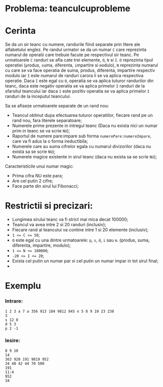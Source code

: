 # Problema: teanculcuprobleme
# Cerinta

Se da un sir teanc cu numere, randurile fiind separate prin litere ale alfabetului englez. Pe randul urmator se da un numar `C` care reprezinta numarul de operatii care trebuie facute pe respectivul sir teanc. Pe urmatoarele `C` randuri se afla cate trei elemente, `O`, `N` si `I`. `O` reprezinta tipul operatiei (`p`rodus, `s`uma, `d`iferenta, `i`mpartire si `m`odulo), `N` reprezinta numarul cu care se va face operatia de suma, produs, diferenta, impartire respectiv modulo iar `I` este numarul de randuri carora li se va aplica respectiva operatie. Daca `I` este egal cu `0`, operatia se va aplica tuturor randurilor din teanc, daca este negativ operatia se va aplica primelor `I` randuri de la sfarsitul teancului iar daca `I` este pozitiv operatia se va aplica primelor `I` randuri de la inceputul teancului.

Sa se afiseze urmatoarele separate de un rand nou:
   - Teancul obtinut dupa efectuarea tuturor operatiilor, fiecare rand pe un rand nou, fara literele separatoare;
   - Numerele prime prezente in intregul teanc (Daca nu exista nici un numar prim in teanc se va scrie `NU`);
   - Raportul de numere pare:impare sub forma `numerePare:numereImpare`, care va fi adus la o forma ireductibila;
   - Numerele care au suma cifrelor egala cu numarul divizorilor (daca nu exista sa se scrie `NU`);
   - Numerele magice existente in sirul teanc (daca nu exista sa se scrie `NU`);

Caracteristicile unui numar magic:
   - Prima cifra NU este para;
   - Are cel putin 2 cifre;
   - Face parte din sirul lui Fibonacci;


# Restrictii si precizari:
 - Lungimea sirului teanc va fi strict mai mica decat 100000;
 - Teancul va avea intre 2 si 20 randuri (inclusiv);
 - Fiecare rand al teancului va contine intre 1 si 20 elemente (inclusiv);
 - `1 <= C <= 50`;
 - `O` este egal cu una dintre urmatoarele: `p`, `s`, `d`, `i` sau `m`. (produs, suma, diferenta, impartire, modulo);
 - `1 <= N <= 100000`;
 - `-20 <= I <= 20`;
 - Exista cel putin un numar par si cel putin un numar impar in tot sirul final;
 - 

# Exemplu
### Intrare:
```
1 2 3 a 7 a 356 913 184 9812 945 n 5 8 9 10 23 238
3
s 12 0
d 5 3
p 2 -1
```

### Iesire:
```
8 9 10
14
363 920 191 9819 952
34 40 42 44 70 500
191
11:4
952
34
```